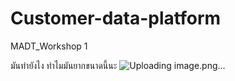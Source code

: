 # Customer-data-platform
MADT_Workshop 1

มันทำยังไง ทำไมมันยากขนาดนี้นะ 
![Uploading image.png…]()
